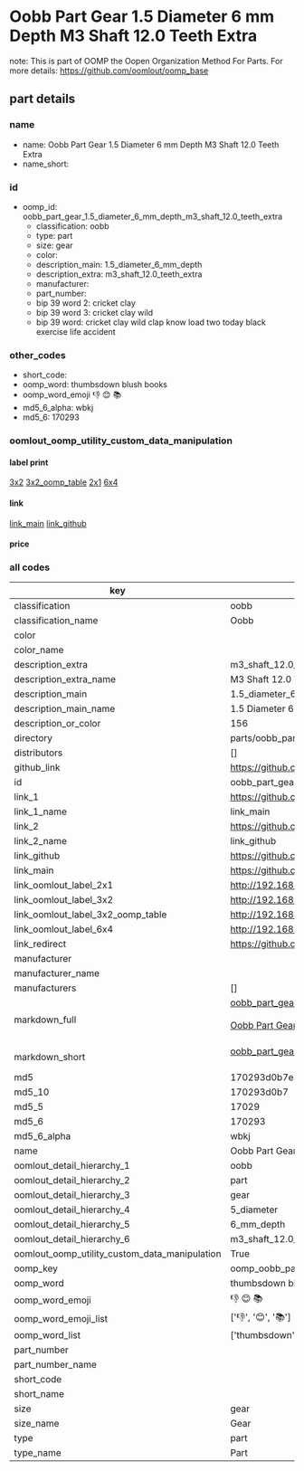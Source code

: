 # Oobb Part Gear 1.5 Diameter 6 mm Depth M3 Shaft 12.0 Teeth Extra  

note: This is part of OOMP the Oopen Organization Method For Parts. For more details: https://github.com/oomlout/oomp_base

##  part details
  







### name
* name: Oobb Part Gear 1.5 Diameter 6 mm Depth M3 Shaft 12.0 Teeth Extra
* name_short: 
### id
* oomp_id: oobb_part_gear_1.5_diameter_6_mm_depth_m3_shaft_12.0_teeth_extra
  * classification: oobb
  * type: part
  * size: gear
  * color: 
  * description_main: 1.5_diameter_6_mm_depth
  * description_extra: m3_shaft_12.0_teeth_extra
  * manufacturer: 
  * part_number: 
  * bip 39 word 2: cricket clay
  * bip 39 word 3: cricket clay wild
  * bip 39 word: cricket clay wild clap know load two today black exercise life accident

### other_codes
* short_code: 
* oomp_word: thumbsdown blush books
* oomp_word_emoji :thumbsdown: :blush: :books:
* md5_6_alpha: wbkj
* md5_6: 170293






### oomlout_oomp_utility_custom_data_manipulation
#### label print
[3x2](http://192.168.1.245:1112/?label=oomp%20wbkj)
[3x2_oomp_table](http://192.168.1.108:1112/?label=oomp%20wbkj)
[2x1](http://192.168.1.242:1112/?label=oomp%20wbkj)
[6x4](http://192.168.1.55:1112/?label=oomp%20wbkj)    

#### link

[link_main](https://github.com/oomlout/oomlout_oomp_version_1_messy/tree/main/parts/oobb_part_gear_1.5_diameter_6_mm_depth_m3_shaft_12.0_teeth_extra) [link_github](https://github.com/oomlout/oomlout_oomp_version_1_messy/tree/main/parts/oobb_part_gear_1.5_diameter_6_mm_depth_m3_shaft_12.0_teeth_extra)                             

#### price







### all codes 
| key | value |  
| --- | --- |  
| classification | oobb |  
| classification_name | Oobb |  
| color |  |  
| color_name |  |  
| description_extra | m3_shaft_12.0_teeth_extra |  
| description_extra_name | M3 Shaft 12.0 Teeth Extra |  
| description_main | 1.5_diameter_6_mm_depth |  
| description_main_name | 1.5 Diameter 6 mm Depth |  
| description_or_color | 156 |  
| directory | parts/oobb_part_gear_1.5_diameter_6_mm_depth_m3_shaft_12.0_teeth_extra |  
| distributors | [] |  
| github_link | https://github.com/oomlout/oomlout_oomp_part_src/tree/main/parts/oobb_part_gear_1.5_diameter_6_mm_depth_m3_shaft_12.0_teeth_extra |  
| id | oobb_part_gear_1.5_diameter_6_mm_depth_m3_shaft_12.0_teeth_extra |  
| link_1 | https://github.com/oomlout/oomlout_oomp_version_1_messy/tree/main/parts/oobb_part_gear_1.5_diameter_6_mm_depth_m3_shaft_12.0_teeth_extra |  
| link_1_name | link_main |  
| link_2 | https://github.com/oomlout/oomlout_oomp_version_1_messy/tree/main/parts/oobb_part_gear_1.5_diameter_6_mm_depth_m3_shaft_12.0_teeth_extra |  
| link_2_name | link_github |  
| link_github | https://github.com/oomlout/oomlout_oomp_version_1_messy/tree/main/parts/oobb_part_gear_1.5_diameter_6_mm_depth_m3_shaft_12.0_teeth_extra |  
| link_main | https://github.com/oomlout/oomlout_oomp_version_1_messy/tree/main/parts/oobb_part_gear_1.5_diameter_6_mm_depth_m3_shaft_12.0_teeth_extra |  
| link_oomlout_label_2x1 | http://192.168.1.242:1112/?label=oomp%20wbkj |  
| link_oomlout_label_3x2 | http://192.168.1.245:1112/?label=oomp%20wbkj |  
| link_oomlout_label_3x2_oomp_table | http://192.168.1.108:1112/?label=oomp%20wbkj |  
| link_oomlout_label_6x4 | http://192.168.1.55:1112/?label=oomp%20wbkj |  
| link_redirect | https://github.com/oomlout/oomlout_oomp_version_1_messy/tree/main/parts/oobb_part_gear_1.5_diameter_6_mm_depth_m3_shaft_12.0_teeth_extra |  
| manufacturer |  |  
| manufacturer_name |  |  
| manufacturers | [] |  
| markdown_full | [oobb_part_gear_1.5_diameter_6_mm_depth_m3_shaft_12.0_teeth_extra](none)<br>[](none)<br>[Oobb Part Gear 1.5 Diameter 6 Mm Depth M3 Shaft 12.0 Teeth Extra](none)<br><br> |  
| markdown_short | [oobb_part_gear_1.5_diameter_6_mm_depth_m3_shaft_12.0_teeth_extra](none)<br><br> |  
| md5 | 170293d0b7e35d760bbdf29df60a899b |  
| md5_10 | 170293d0b7 |  
| md5_5 | 17029 |  
| md5_6 | 170293 |  
| md5_6_alpha | wbkj |  
| name | Oobb Part Gear 1.5 Diameter 6 mm Depth M3 Shaft 12.0 Teeth Extra |  
| oomlout_detail_hierarchy_1 | oobb |  
| oomlout_detail_hierarchy_2 | part |  
| oomlout_detail_hierarchy_3 | gear |  
| oomlout_detail_hierarchy_4 | 5_diameter |  
| oomlout_detail_hierarchy_5 | 6_mm_depth |  
| oomlout_detail_hierarchy_6 | m3_shaft_12.0_teeth_extra |  
| oomlout_oomp_utility_custom_data_manipulation | True |  
| oomp_key | oomp_oobb_part_gear_1.5_diameter_6_mm_depth_m3_shaft_12.0_teeth_extra |  
| oomp_word | thumbsdown blush books |  
| oomp_word_emoji | :thumbsdown: :blush: :books: |  
| oomp_word_emoji_list | [':thumbsdown:', ':blush:', ':books:'] |  
| oomp_word_list | ['thumbsdown', 'blush', 'books'] |  
| part_number |  |  
| part_number_name |  |  
| short_code |  |  
| short_name |  |  
| size | gear |  
| size_name | Gear |  
| type | part |  
| type_name | Part |  
